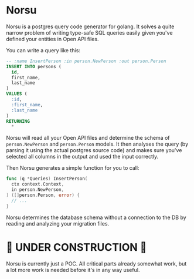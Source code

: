 # Norsu

Norsu is a postgres query code generator for golang. It solves a quite narrow problem of writing type-safe SQL queries easily given you've defined your entities in Open API files.

You can write a query like this:

```sql
-- :name InsertPerson :in person.NewPerson :out person.Person
INSERT INTO persons (
  id,
  first_name,
  last_name
)
VALUES (
  :id,
  :first_name,
  :last_name
)
RETURNING
  *
```

Norsu will read all your Open API files and determine the schema of `person.NewPerson` and `person.Person` models. It then analyses the query (by parsing it using the actual postgres source code) and makes sure you've selected all columns in the output and used the input correctly.

Then Norsu generates a simple function for you to call:

```go
func (q *Queries) InsertPerson(
  ctx context.Context,
  in person.NewPerson,
) ([]person.Person, error) {
  // ...
}
```

Norsu determines the database schema without a connection to the DB by reading and analyzing your migration files.

# 🚧 UNDER CONSTRUCTION 🚧

Norsu is currently just a POC. All critical parts already somewhat work, but a lot more work is needed before it's in any way useful.